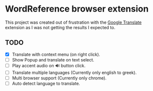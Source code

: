 # WordReference browser extension

This project was created out of frustration with
the [Google Translate](https://chrome.google.com/webstore/detail/google-translate/aapbdbdomjkkjkaonfhkkikfgjllcleb) 
extension as I was not getting the results I expected to.

## TODO

- [X] Translate with context menu (on right click).
- [ ] Show Popup and translate on text select.
- [ ] Play accent audio on 🔊 button click.
- [ ] Translate multiple languages (Currently only english to greek).
- [ ] Multi browser support (Currently only chrome).
- [ ] Auto detect language to translate.
